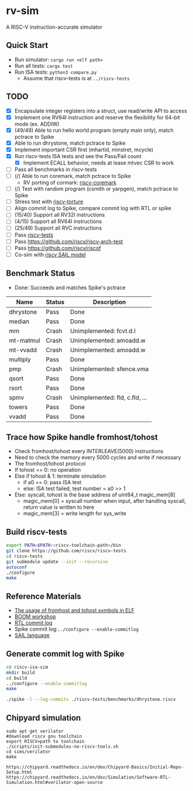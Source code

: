 # rv-sim
A RISC-V instruction-accurate simulator

## Quick Start
- Run simulator: ```cargo run <elf path>```
- Run all tests: ```cargo test```
- Run ISA tests: ```python3 compare.py```
    - Assume that riscv-tests is at ```../riscv-tests```

## TODO
- [x] Encapsulate integer registers into a struct, use read/write API to access
- [x] Implement one RV64I instruction and reserve the flexibility for 64-bit mode (ex. ADDIW)
- [x] (49/49) Able to run hello world program (empty main only), match pctrace to Spike
- [x] Able to run dhrystone, match pctrace to Spike
- [x] Implement important CSR first (mhartid, minstret, mcycle)
- [x] Run riscv-tests ISA tests and see the Pass/Fail count
    - [x] Implement ECALL behavior, needs at lease mtvec CSR to work
- [ ] Pass all benchmarks in riscv-tests
- [ ] (/) Able to run coremark, match pctrace to Spike
    - RV porting of cormark: [riscv-coremark](https://github.com/riscv-boom/riscv-coremark)
- [ ] (/) Test with random program (csmith or yarpgen), match pctrace to Spike
- [ ] Stress test with [riscv-torture](https://github.com/ucb-bar/riscv-torture)
- [ ] Align commit log to Spike, compare commit log with RTL or spike
- [ ] (15/40) Support all RV32I instructions
- [ ] (4/15) Support all RV64I instructions
- [ ] (25/49) Support all RVC instructions
- [ ] Pass [riscv-tests](https://github.com/riscv/riscv-tests)
- [ ] Pass https://github.com/riscv/riscv-arch-test
- [ ] Pass https://github.com/riscv/riscof
- [ ] Co-sim with [riscv SAIL model](https://github.com/riscv/sail-riscv)

## Benchmark Status
- Done: Succeeds and matches Spike's pctrace

Name      | Status | Description
-----     | ------ | -----
dhrystone | Pass   | Done
median    | Pass   | Done
mm        | Crash  | Unimplemented: fcvt.d.l
mt-matmul | Crash  | Unimplemented: amoadd.w
mt-vvadd  | Crash  | Unimplemented: amoadd.w
multiply  | Pass   | Done
pmp       | Crash  | Unimplemented: sfence.vma
qsort     | Pass   | Done
rsort     | Pass   | Done
spmv      | Crash  | Unimplemented: fld, c.fld, ...
towers    | Pass   | Done
vvadd     | Pass   | Done

## Trace how Spike handle fromhost/tohost
- Check fromhost/tohost every INTERLEAVE(5000) instructions
- Need to check the memory every 5000 cycles and write if necessary
- The fromhost/tohost protocol
-   If tohost == 0: no operation
-   Else if tohost & 1: terminate simulation
    -   if a0 == 0: pass ISA test
    -   else: ISA test failed, test number = a0 >> 1
-   Else: syscall, tohost is the base address of uint64_t magic_mem[8]
    -   magic_mem[0] = syscall number when input, after handling syscall, return value is written to here
    -   magic_mem[3] = write length for sys_write

## Build riscv-tests
```bash
export PATH=$PATH:<riscv-toolchain-path>/bin
git clone https://github.com/riscv/riscv-tests
cd riscv-tests
git submodule update --init --recursive
autoconf
./configure
make
```

## Reference Materials
- [The usage of fromhost and tohost symbols in ELF](https://github.com/riscv/riscv-isa-sim/issues/364)
- [BOOM workshop](https://riscv.org/wp-content/uploads/2016/01/Wed1345-RISCV-Workshop-3-BOOM.pdf)
- [RTL commit log](https://docs.boom-core.org/en/latest/sections/parameterization.html)
- Spike commit log:```../configure --enable-commitlog```
- [SAIL language](https://www.cl.cam.ac.uk/~pes20/sail/)

## Generate commit log with Spike
```bash
cd riscv-isa-sim
mkdir build
cd build
../configure --enable-commitlog
make

./spike -l --log-commits ./riscv-tests/benchmarks/dhrystone.riscv
```

## Chipyard simulation
```
sudo apt get verilator
#download riscv gnu toolchain
export RISCV=path to toolchain
./scripts/init-submodules-no-riscv-tools.sh
cd sims/verilator
make

https://chipyard.readthedocs.io/en/dev/Chipyard-Basics/Initial-Repo-Setup.html
https://chipyard.readthedocs.io/en/dev/Simulation/Software-RTL-Simulation.html#verilator-open-source
```
